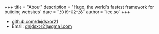 +++
title = "About"
description = "Hugo, the world's fastest framework for building websites"
date = "2019-02-28"
author = "lee.so"
+++

- [github.com/dnjdsxor21](https://github.com/dnjdsxor21)
- Email: dnjdsxor21@gmail.com
